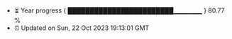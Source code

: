 - ⏳ Year progress { ████████████████████████▁▁▁▁▁▁ } 80.77 %
- ⏰ Updated on Sun, 22 Oct 2023 19:13:01 GMT

